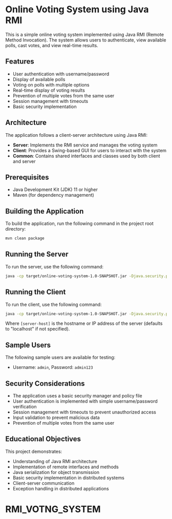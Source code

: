 # Online Voting System using Java RMI

This is a simple online voting system implemented using Java RMI (Remote Method Invocation). The system allows users to authenticate, view available polls, cast votes, and view real-time results.

## Features

- User authentication with username/password
- Display of available polls
- Voting on polls with multiple options
- Real-time display of voting results
- Prevention of multiple votes from the same user
- Session management with timeouts
- Basic security implementation

## Architecture

The application follows a client-server architecture using Java RMI:

- **Server**: Implements the RMI service and manages the voting system
- **Client**: Provides a Swing-based GUI for users to interact with the system
- **Common**: Contains shared interfaces and classes used by both client and server

## Prerequisites

- Java Development Kit (JDK) 11 or higher
- Maven (for dependency management)

## Building the Application

To build the application, run the following command in the project root directory:

```bash
mvn clean package
```

## Running the Server

To run the server, use the following command:

```bash
java -cp target/online-voting-system-1.0-SNAPSHOT.jar -Djava.security.policy=security.policy -Djava.rmi.server.hostname=localhost com.votingsystem.server.VotingServer
```

## Running the Client

To run the client, use the following command:

```bash
java -cp target/online-voting-system-1.0-SNAPSHOT.jar -Djava.security.policy=security.policy com.votingsystem.client.LoginFrame [server-host]
```

Where `[server-host]` is the hostname or IP address of the server (defaults to "localhost" if not specified).

## Sample Users

The following sample users are available for testing:

- Username: `admin`, Password: `admin123`

## Security Considerations

- The application uses a basic security manager and policy file
- User authentication is implemented with simple username/password verification
- Session management with timeouts to prevent unauthorized access
- Input validation to prevent malicious data
- Prevention of multiple votes from the same user

## Educational Objectives

This project demonstrates:

- Understanding of Java RMI architecture
- Implementation of remote interfaces and methods
- Java serialization for object transmission
- Basic security implementation in distributed systems
- Client-server communication
- Exception handling in distributed applications
# RMI_VOTNG_SYSTEM
